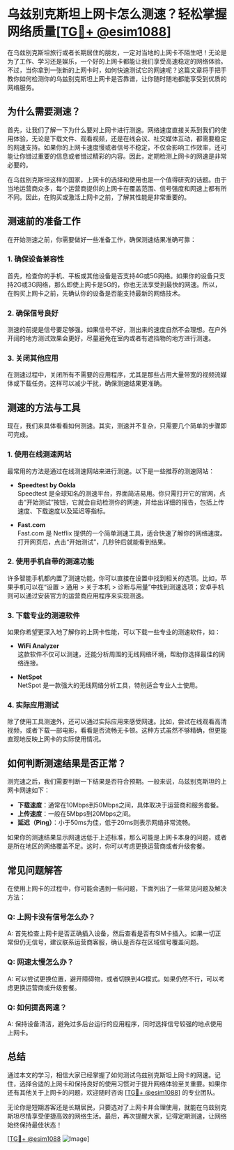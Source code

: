 # 乌兹别克斯坦上网卡怎么测速？轻松掌握网络质量[[TG💪+ @esim1088](https://t.me/s/esim1088)]

在乌兹别克斯坦旅行或者长期居住的朋友，一定对当地的上网卡不陌生吧！无论是为了工作、学习还是娱乐，一个好的上网卡都能让我们享受高速稳定的网络体验。不过，当你拿到一张新的上网卡时，如何快速测试它的网速呢？这篇文章将手把手教你如何检测你的乌兹别克斯坦上网卡是否靠谱，让你随时随地都能享受到优质的网络服务。

## 为什么需要测速？

首先，让我们了解一下为什么要对上网卡进行测速。网络速度直接关系到我们的使用体验，无论是下载文件、观看视频，还是在线会议、社交媒体互动，都需要稳定的网速支持。如果你的上网卡速度慢或者信号不稳定，不仅会影响工作效率，还可能让你错过重要的信息或者错过精彩的内容。因此，定期检测上网卡的网速是非常必要的。

在乌兹别克斯坦这样的国家，上网卡的选择和使用也是一个值得研究的话题。由于当地运营商众多，每个运营商提供的上网卡在覆盖范围、信号强度和网速上都有所不同。因此，在购买或激活上网卡之前，了解其性能是非常重要的。

## 测速前的准备工作

在开始测速之前，你需要做好一些准备工作，确保测速结果准确可靠：

### 1. 确保设备兼容性
首先，检查你的手机、平板或其他设备是否支持4G或5G网络。如果你的设备只支持2G或3G网络，那么即使上网卡是5G的，你也无法享受到最快的网速。所以，在购买上网卡之前，先确认你的设备是否能支持最新的网络技术。

### 2. 确保信号良好
测速的前提是信号要足够强。如果信号不好，测出来的速度自然不会理想。在户外开阔的地方测试效果会更好，尽量避免在室内或者有遮挡物的地方进行测速。

### 3. 关闭其他应用
在测速过程中，关闭所有不需要的应用程序，尤其是那些占用大量带宽的视频流媒体或下载任务。这样可以减少干扰，确保测速结果更准确。

## 测速的方法与工具

现在，我们来具体看看如何测速。其实，测速并不复杂，只需要几个简单的步骤即可完成。

### 1. 使用在线测速网站
最常用的方法是通过在线测速网站来进行测速。以下是一些推荐的测速网站：

- **Speedtest by Ookla**  
  Speedtest 是全球知名的测速平台，界面简洁易用。你只需打开它的官网，点击“开始测试”按钮，它就会自动检测你的网速，并给出详细的报告，包括上传速度、下载速度以及延迟等指标。

- **Fast.com**  
  Fast.com 是 Netflix 提供的一个简单测速工具，适合快速了解你的网络速度。打开网页后，点击“开始测试”，几秒钟后就能看到结果。

### 2. 使用手机自带的测速功能
许多智能手机都内置了测速功能，你可以直接在设置中找到相关的选项。比如，苹果手机可以在“设置 > 通用 > 关于本机 > 诊断与用量”中找到测速选项；安卓手机则可以通过安装官方的运营商应用程序来实现测速。

### 3. 下载专业的测速软件
如果你希望更深入地了解你的上网卡性能，可以下载一些专业的测速软件，如：

- **WiFi Analyzer**  
  这款软件不仅可以测速，还能分析周围的无线网络环境，帮助你选择最佳的网络连接。

- **NetSpot**  
  NetSpot 是一款强大的无线网络分析工具，特别适合专业人士使用。

### 4. 实际应用测试
除了使用工具测速外，还可以通过实际应用来感受网速。比如，尝试在线观看高清视频，或者下载一部电影，看看是否流畅无卡顿。这种方式虽然不够精确，但更能直观地反映上网卡的实际使用情况。

## 如何判断测速结果是否正常？

测完速之后，我们需要判断一下结果是否符合预期。一般来说，乌兹别克斯坦的上网卡网速如下：

- **下载速度**：通常在10Mbps到50Mbps之间，具体取决于运营商和服务套餐。
- **上传速度**：一般在5Mbps到20Mbps之间。
- **延迟（Ping）**：小于50ms为佳，低于20ms则表示网络非常流畅。

如果你的测速结果显示网速远低于上述标准，那么可能是上网卡本身的问题，或者是所在地区的网络覆盖不足。这时，你可以考虑更换运营商或者升级套餐。

## 常见问题解答

在使用上网卡的过程中，你可能会遇到一些问题，下面列出了一些常见问题及解决方法：

### Q: 上网卡没有信号怎么办？
A: 首先检查上网卡是否正确插入设备，然后查看是否有SIM卡插入。如果一切正常但仍无信号，建议联系运营商客服，确认是否存在区域信号覆盖问题。

### Q: 网速太慢怎么办？
A: 可以尝试更换位置，避开障碍物，或者切换到4G模式。如果仍然不行，可以考虑更换运营商或升级套餐。

### Q: 如何提高网速？
A: 保持设备清洁，避免过多后台运行的应用程序，同时选择信号较强的地点使用上网卡。

## 总结

通过本文的学习，相信大家已经掌握了如何测试乌兹别克斯坦上网卡的网速。记住，选择合适的上网卡和保持良好的使用习惯对于提升网络体验至关重要。如果你还有其他关于上网卡的问题，欢迎随时咨询 [[TG💪+ @esim1088](https://t.me/s/esim1088)] 的专业团队。

无论你是短期游客还是长期居民，只要选对了上网卡并合理使用，就能在乌兹别克斯坦尽情享受便捷高效的网络生活。最后，再次提醒大家，记得定期测速，让网络始终保持最佳状态！

[[TG💪+ @esim1088](https://t.me/s/esim1088) ![Image](https://i.postimg.cc/4NQfJmqS/Snipaste-2025-05-13-00-14-12.png)]